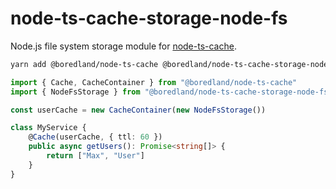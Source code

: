 # node-ts-cache-storage-node-fs

Node.js file system storage module for [node-ts-cache](https://www.npmjs.com/package/boredland/node-ts-cache).

```bash
yarn add @boredland/node-ts-cache @boredland/node-ts-cache-storage-node-fs
```

```ts
import { Cache, CacheContainer } from "@boredland/node-ts-cache"
import { NodeFsStorage } from "@boredland/node-ts-cache-storage-node-fs"

const userCache = new CacheContainer(new NodeFsStorage())

class MyService {
    @Cache(userCache, { ttl: 60 })
    public async getUsers(): Promise<string[]> {
        return ["Max", "User"]
    }
}
```
